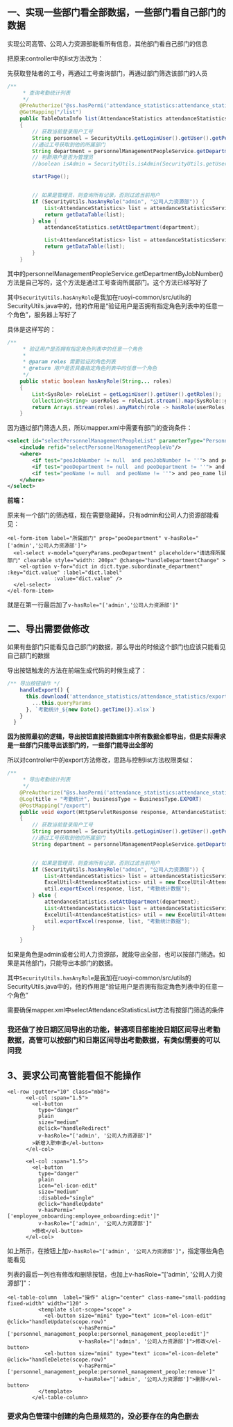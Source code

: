 ## 一、实现一些部门看全部数据，一些部门看自己部门的数据

实现公司高管、公司人力资源部能看所有信息，其他部门看自己部门的信息



把原来controller中的list方法改为：

先获取登陆者的工号，再通过工号查询部门，再通过部门筛选该部门的人员

```java
/**
     * 查询考勤统计列表
     */
    @PreAuthorize("@ss.hasPermi('attendance_statistics:attendance_statistics:list')")
    @GetMapping("/list")
    public TableDataInfo list(AttendanceStatistics attendanceStatistics)
    {
        // 获取当前登录用户工号
        String personnel = SecurityUtils.getLoginUser().getUser().getPeoJobNumber();
        //通过工号获取到他的所属部门
        String department = personnelManagementPeopleService.getDepartmentByJobNumber(personnel);
        // 判断用户是否为管理员
        //boolean isAdmin = SecurityUtils.isAdmin(SecurityUtils.getUserId());

        startPage();


        // 如果是管理员，则查询所有记录，否则过滤当前用户
        if (SecurityUtils.hasAnyRole("admin", "公司人力资源部")) {
            List<AttendanceStatistics> list = attendanceStatisticsService.selectAttendanceStatisticsList(attendanceStatistics); // 管理员查询所有数据
            return getDataTable(list);
        } else {
            attendanceStatistics.setAttDepartment(department);

            List<AttendanceStatistics> list = attendanceStatisticsService.selectAttendanceStatisticsList(attendanceStatistics); // 普通用户查询自己的数据
            return getDataTable(list);
        }
    }
```

其中的personnelManagementPeopleService.getDepartmentByJobNumber()方法是自己写的，这个方法是通过工号查询所属部门。这个方法已经写好了



其中`SecurityUtils.hasAnyRole`是我加在ruoyi-common/src/utils的SecurityUtils.java中的，他的作用是“验证用户是否拥有指定角色列表中的任意一个角色”，服务器上写好了



具体是这样写的：

```java
/**
     * 验证用户是否拥有指定角色列表中的任意一个角色
     *
     * @param roles 需要验证的角色列表
     * @return 用户是否具备指定角色列表中的任意一个角色
     */
    public static boolean hasAnyRole(String... roles)
    {
        List<SysRole> roleList = getLoginUser().getUser().getRoles();
        Collection<String> userRoles = roleList.stream().map(SysRole::getRoleKey).collect(Collectors.toSet());
        return Arrays.stream(roles).anyMatch(role -> hasRole(userRoles, role));
    }
```



因为通过部门筛选人员，所以mapper.xml中需要有部门的查询条件：

```xml
<select id="selectPersonnelManagementPeopleList" parameterType="PersonnelManagementPeople" resultMap="PersonnelManagementPeopleResult">
    <include refid="selectPersonnelManagementPeopleVo"/>
    <where>
        <if test="peoJobNumber != null  and peoJobNumber != ''"> and peo_job_number = #{peoJobNumber}</if>
        <if test="peoDepartment != null  and peoDepartment != ''"> and peo_department = #{peoDepartment}</if>
        <if test="peoName != null  and peoName != ''"> and peo_name like concat('%', #{peoName}, '%')</if>
    </where>
</select>
```



**前端：**

原来有一个部门的筛选框，现在需要隐藏掉，只有admin和公司人力资源部能看见：

```vue
<el-form-item label="所属部门" prop="peoDepartment" v-hasRole="['admin','公司人力资源部']">
  <el-select v-model="queryParams.peoDepartment" placeholder="请选择所属部门" clearable style="width: 200px" @change="handleDepartmentChange" >
    <el-option v-for="dict in dict.type.subordinate_department" :key="dict.value" :label="dict.label"
               :value="dict.value" />
  </el-select>
</el-form-item>
```

就是在第一行最后加了`v-hasRole="['admin','公司人力资源部']"`







## 二、导出需要做修改

如果有些部门只能看见自己部门的数据，那么导出的时候这个部门也应该只能看见自己部门的数据



导出按钮触发的方法在前端生成代码的时候生成了：

```js
/** 导出按钮操作 */
    handleExport() {
      this.download('attendance_statistics/attendance_statistics/export', {
        ...this.queryParams
      }, `考勤统计_${new Date().getTime()}.xlsx`)
    }
  }
```



**因为按照最初的逻辑，导出按钮直接把数据库中所有数据全都导出，但是实际需求是一些部门只能导出该部门的，一些部门能导出全部的**



所以对controller中的export方法修改，思路与控制list方法权限类似：

```java
/**
     * 导出考勤统计列表
     */
    @PreAuthorize("@ss.hasPermi('attendance_statistics:attendance_statistics:export')")
    @Log(title = "考勤统计", businessType = BusinessType.EXPORT)
    @PostMapping("/export")
    public void export(HttpServletResponse response, AttendanceStatistics attendanceStatistics)
    {
        // 获取当前登录用户工号
        String personnel = SecurityUtils.getLoginUser().getUser().getPeoJobNumber();
        //通过工号获取到他的所属部门
        String department = personnelManagementPeopleService.getDepartmentByJobNumber(personnel);


        // 如果是管理员，则查询所有记录，否则过滤当前用户
        if (SecurityUtils.hasAnyRole("admin", "公司人力资源部")) {
            List<AttendanceStatistics> list = attendanceStatisticsService.selectAttendanceStatisticsList(attendanceStatistics); // 管理员查询所有数据
            ExcelUtil<AttendanceStatistics> util = new ExcelUtil<AttendanceStatistics>(AttendanceStatistics.class);
            util.exportExcel(response, list, "考勤统计数据");
        } else {
            attendanceStatistics.setAttDepartment(department);
            List<AttendanceStatistics> list = attendanceStatisticsService.selectAttendanceStatisticsList(attendanceStatistics); // 普通用户查询自己的数据
            ExcelUtil<AttendanceStatistics> util = new ExcelUtil<AttendanceStatistics>(AttendanceStatistics.class);
            util.exportExcel(response, list, "考勤统计数据");
        }

    }
```

如果是角色是admin或者公司人力资源部，就能导出全部，也可以按部门筛选。如果是其他部门，只能导出本部门的数据。

其中`SecurityUtils.hasAnyRole`是我加在ruoyi-common/src/utils的SecurityUtils.java中的，他的作用是“验证用户是否拥有指定角色列表中的任意一个角色”



需要确保mapper.xml中selectAttendanceStatisticsList方法有按部门筛选的条件



### 我还做了按日期区间导出的功能，普通项目部能按日期区间导出考勤数据，高管可以按部门和日期区间导出考勤数据，有类似需要的可以问我



## 3、要求公司高管能看但不能操作

```vue
<el-row :gutter="10" class="mb8">
      <el-col :span="1.5">
        <el-button
          type="danger"
          plain
          size="medium"
          @click="handleRedirect"
          v-hasRole="['admin', '公司人力资源部']"
        >新增入职申请</el-button>
      </el-col>

      <el-col :span="1.5">
        <el-button
          type="danger"
          plain
          icon="el-icon-edit"
          size="medium"
          :disabled="single"
          @click="handleUpdate"
          v-hasPermi="['employee_onboarding:employee_onboarding:edit']"
          v-hasRole="['admin', '公司人力资源部']"
        >修改</el-button>
      </el-col>
```

如上所示，在按钮上加`v-hasRole="['admin', '公司人力资源部']"`，指定哪些角色能看见

列表的最后一列也有修改和删除按钮，也加上v-hasRole="['admin', '公司人力资源部']"：

```vue
<el-table-column  label="操作" align="center" class-name="small-padding fixed-width" width="120" >
          <template slot-scope="scope" >
            <el-button size="mini" type="text" icon="el-icon-edit" @click="handleUpdate(scope.row)"
                       v-hasPermi="['personnel_management_people:personnel_management_people:edit']"
                       v-hasRole="['admin', '公司人力资源部']">修改</el-button>
            <el-button size="mini" type="text" icon="el-icon-delete" @click="handleDelete(scope.row)"
                       v-hasPermi="['personnel_management_people:personnel_management_people:remove']"
                       v-hasRole="['admin', '公司人力资源部']">删除</el-button>
          </template>
        </el-table-column>
```





### 要求角色管理中创建的角色是规范的，没必要存在的角色删去

